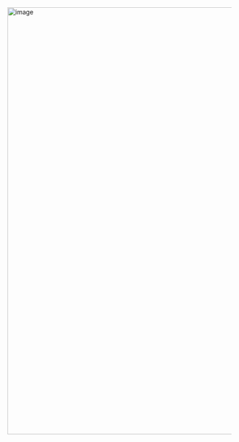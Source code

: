 <img width="960" alt="image" src="https://github.com/Viniciusmendes21/Dev-Web/assets/101270160/390e3bb2-bc34-4d15-9f32-087d9331aa4a">
